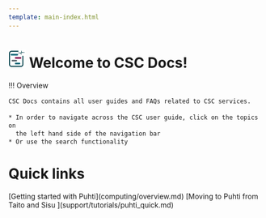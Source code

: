 ```yaml
---
template: main-index.html
---
```


# ![csc-docs-logo](img/logo-16.svg) Welcome to CSC Docs! 

!!! Overview
    
    CSC Docs contains all user guides and FAQs related to CSC services.

    * In order to navigate across the CSC user guide, click on the topics on
      the left hand side of the navigation bar
    * Or use the search functionality


<h1 id="quicklinktitle"> Quick links </h1>

<span id="index-quicklinks">
[Getting started with Puhti](computing/overview.md) 
[Moving to Puhti from Taito and Sisu ](support/tutorials/puhti_quick.md)
</span>


